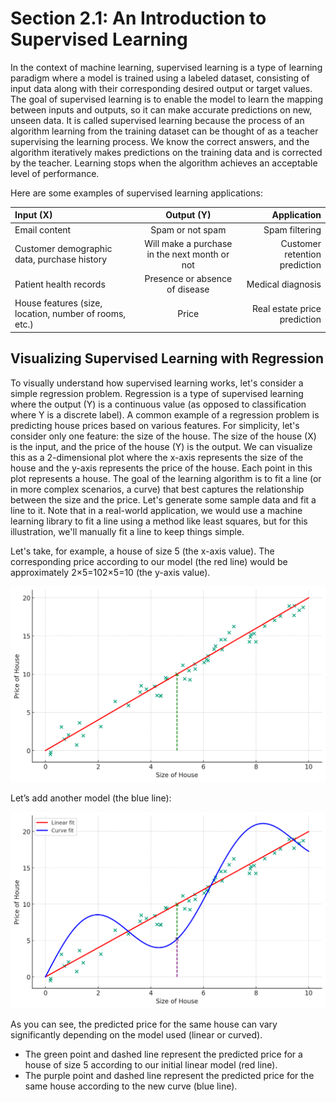 # Section 2.1: An Introduction to Supervised Learning

In the context of machine learning, supervised learning is a type of learning paradigm where a model is trained using a labeled dataset, consisting of input data along with their corresponding desired output or target values. The goal of supervised learning is to enable the model to learn the mapping between inputs and outputs, so it can make accurate predictions on new, unseen data. It is called supervised learning because the process of an algorithm learning from the training dataset can be thought of as a teacher supervising the learning process. We know the correct answers, and the algorithm iteratively makes predictions on the training data and is corrected by the teacher. Learning stops when the algorithm achieves an acceptable level of performance.

Here are some examples of supervised learning applications:

| Input (X)           | Output (Y)           | Application   |
| :---              |    :----:            |          ---: |
| Email content	| Spam or not spam	|Spam filtering |
| Customer demographic data, purchase history	| Will make a purchase in the next month or not	| Customer retention prediction |
| Patient health records	| Presence or absence of disease	| Medical diagnosis|
| House features (size, location, number of rooms, etc.)	| Price	| Real estate price prediction |


## Visualizing Supervised Learning with Regression

To visually understand how supervised learning works, let's consider a simple regression problem. Regression is a type of supervised learning where the output (Y) is a continuous value (as opposed to classification where Y is a discrete label).
A common example of a regression problem is predicting house prices based on various features. For simplicity, let's consider only one feature: the size of the house. The size of the house (X) is the input, and the price of the house (Y) is the output.
We can visualize this as a 2-dimensional plot where the x-axis represents the size of the house and the y-axis represents the price of the house. Each point in this plot represents a house. The goal of the learning algorithm is to fit a line (or in more complex scenarios, a curve) that best captures the relationship between the size and the price.
Let's generate some sample data and fit a line to it. Note that in a real-world application, we would use a machine learning library to fit a line using a method like least squares, but for this illustration, we'll manually fit a line to keep things simple.

Let's take, for example, a house of size 5 (the x-axis value). The corresponding price according to our model (the red line) would be approximately 2×5=102×5=10 (the y-axis value).

<p align="center">

<img src="/machine_learning_basic/housing-price.jpg" alt="housing price - line" width="550">

</p> 

Let’s add another model (the blue line):

<p align="center">
<img src="/machine_learning_basic/housing-price2.jpg" alt="housing price - curve" width="550">
</p> 

As you can see, the predicted price for the same house can vary significantly depending on the model used (linear or curved). 

- The green point and dashed line represent the predicted price for a house of size 5 according to our initial linear model (red line).
- The purple point and dashed line represent the predicted price for the same house according to the new curve (blue line).


